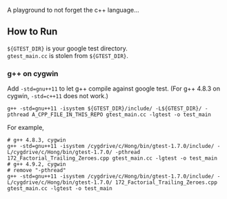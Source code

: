 A playground to not forget the c++ language...

## How to Run
`${GTEST_DIR}` is your google test directory.       
`gtest_main.cc` is stolen from `${GTEST_DIR}`.        

### g++ on cygwin
Add `-std=gnu++11` to let g++ compile against google test. (For g++ 4.8.3 on cygwin,
`-std=c++11` does not work.)     

    g++ -std=gnu++11 -isystem ${GTEST_DIR}/include/ -L${GTEST_DIR}/ -pthread A_CPP_FILE_IN_THIS_REPO gtest_main.cc -lgtest -o test_main

For example,

    # g++ 4.8.3, cygwin
    g++ -std=gnu++11 -isystem /cygdrive/c/Hong/bin/gtest-1.7.0/include/ -L/cygdrive/c/Hong/bin/gtest-1.7.0/ -pthread 172_Factorial_Trailing_Zeroes.cpp gtest_main.cc -lgtest -o test_main
    # g++ 4.9.2, cygwin
    # remove "-pthread"
    g++ -std=gnu++11 -isystem /cygdrive/c/Hong/bin/gtest-1.7.0/include/ -L/cygdrive/c/Hong/bin/gtest-1.7.0/ 172_Factorial_Trailing_Zeroes.cpp gtest_main.cc -lgtest -o test_main


